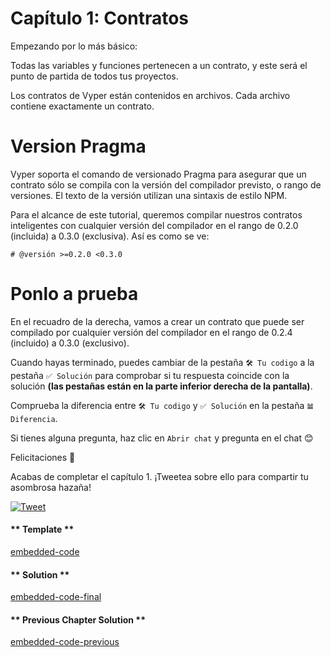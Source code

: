 <!-- Add translation for the following page: https://vyper.fun/#/1/contract_structure
Do NOT change the code below. The below code runs the code editor -->

# Capítulo 1: Contratos

Empezando por lo más básico:

Todas las variables y funciones pertenecen a un contrato, y este será el punto de partida de todos tus proyectos.

Los contratos de Vyper están contenidos en archivos. Cada archivo contiene exactamente un contrato.

# Version Pragma

Vyper soporta el comando de versionado Pragma para asegurar que un contrato sólo se compila con la versión del compilador previsto, o rango de versiones. El texto de la versión utilizan una sintaxis de estilo NPM.

Para el alcance de este tutorial, queremos compilar nuestros contratos inteligentes con cualquier versión del compilador en el rango de 0.2.0 (incluida) a 0.3.0 (exclusiva). Así es como se ve:

```vyper
# @versión >=0.2.0 <0.3.0
```

# Ponlo a prueba

En el recuadro de la derecha, vamos a crear un contrato que puede ser compilado por cualquier versión del compilador en el rango de 0.2.4 (incluido) a 0.3.0 (exclusivo).

Cuando hayas terminado, puedes cambiar de la pestaña `🛠 Tu codigo` a la pestaña `✅ Solución` para comprobar si tu respuesta coincide con la solución **(las pestañas están en la parte inferior derecha de la pantalla)**.

Comprueba la diferencia entre `🛠 Tu codigo` y `✅ Solución` en la pestaña `𝌡 Diferencia`.

Si tienes alguna pregunta, haz clic en `Abrir chat` y pregunta en el chat 😊

Felicitaciones 🎉

Acabas de completar el capítulo 1. ¡Tweetea sobre ello para compartir tu asombrosa hazaña!

[![Tweet](https://img.shields.io/twitter/url?style=social&url=https%3A%2F%2Fvyper.fun%2F%23%2F1%2Fcontract_structure)](https://twitter.com/intent/tweet?hashtags=VyperFun&ref_src=twsrc%5Etfw&text=Acabo%20de%20completar%20el%20capítulo%201%20de%20%40VyperFun%3A%20Crea%20tu%20Pok%C3%A9mon%20en%20la%20blockchain%20usando%20%40vyperlang%20%F0%9F%98%8E%20&tw_p=tweetbutton&url=https%3A%2F%2Fvyper.fun%2F%23%2F1%2Fcontract_structure)

<!-- tabs:start -->

#### ** Template **

[embedded-code](../assets/1/1.1-template-code.vy ':include :type=code embed-template')

#### ** Solution **

[embedded-code-final](../assets/1/1.1-finished-code.vy ':include :type=code embed-final')

#### ** Previous Chapter Solution **

[embedded-code-previous](../assets/1/1.0-finished-code.vy ':include :type=code embed-previous')

<!-- tabs:end -->
